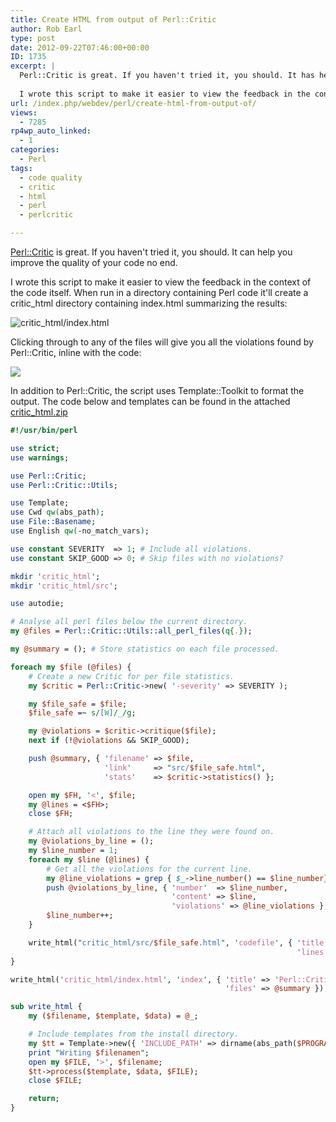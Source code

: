 ```yaml
---
title: Create HTML from output of Perl::Critic
author: Rob Earl
type: post
date: 2012-09-22T07:46:00+00:00
ID: 1735
excerpt: |
  Perl::Critic is great. If you haven't tried it, you should. It has helped me improve the quality of my code no end.
  
  I wrote this script to make it easier to view the feedback in the context of the code itself. When run in a directory containing Perl&hellip;
url: /index.php/webdev/perl/create-html-from-output-of/
views:
  - 7285
rp4wp_auto_linked:
  - 1
categories:
  - Perl
tags:
  - code quality
  - critic
  - html
  - perl
  - perlcritic

---
```

[Perl::Critic][1] is great. If you haven't tried it, you should. It can help you improve the quality of your code no end.

I wrote this script to make it easier to view the feedback in the context of the code itself. When run in a directory containing Perl code it'll create a critic_html directory containing index.html summarizing the results:

![critic_html/index.html][2]

Clicking through to any of the files will give you all the violations found by Perl::Critic, inline with the code:

![][3]

In addition to Perl::Critic, the script uses Template::Toolkit to format the output. The code below and templates can be found in the attached [critic_html.zip][4]

```perl
#!/usr/bin/perl

use strict;
use warnings;

use Perl::Critic;
use Perl::Critic::Utils;

use Template;
use Cwd qw(abs_path);
use File::Basename;
use English qw(-no_match_vars);

use constant SEVERITY  => 1; # Include all violations.
use constant SKIP_GOOD => 0; # Skip files with no violations?

mkdir 'critic_html';
mkdir 'critic_html/src';

use autodie;

# Analyse all perl files below the current directory.
my @files = Perl::Critic::Utils::all_perl_files(q{.});

my @summary = (); # Store statistics on each file processed.

foreach my $file (@files) {
    # Create a new Critic for per file statistics.
    my $critic = Perl::Critic->new( '-severity' => SEVERITY );

    my $file_safe = $file;
    $file_safe =~ s/[W]/_/g;

    my @violations = $critic->critique($file);
    next if (!@violations && SKIP_GOOD);

    push @summary, { 'filename' => $file,
                     'link'     => "src/$file_safe.html",
                     'stats'    => $critic->statistics() };

    open my $FH, '<', $file;
    my @lines = <$FH>;
    close $FH;

    # Attach all violations to the line they were found on.
    my @violations_by_line = ();
    my $line_number = 1;
    foreach my $line (@lines) {
        # Get all the violations for the current line.
        my @line_violations = grep { $_->line_number() == $line_number} @violations;
        push @violations_by_line, { 'number'  => $line_number,
                                    'content' => $line,
                                    'violations' => @line_violations };
        $line_number++;
    }

    write_html("critic_html/src/$file_safe.html", 'codefile', { 'title' => "Critic Analysis of $file",
                                                                'lines' => @violations_by_line } );
}

write_html('critic_html/index.html', 'index', { 'title' => 'Perl::Critic::HTML Summary',
                                                'files' => @summary });

sub write_html {
    my ($filename, $template, $data) = @_;

    # Include templates from the install directory.
    my $tt = Template->new({ 'INCLUDE_PATH' => dirname(abs_path($PROGRAM_NAME)).'/templates' } );
    print "Writing $filenamen";
    open my $FILE, '>', $filename;
    $tt->process($template, $data, $FILE);
    close $FILE;

    return;
}
```

 [1]: http://search.cpan.org/~thaljef/Perl-Critic-1.118/lib/Perl/Critic.pm
 [2]: /wp-content/uploads/blogs/WebDev/CriticHtml/critic-html-index.jpg ""
 [3]: /wp-content/uploads/blogs/WebDev/CriticHtml/critic-html-code.jpg ""
 [4]: /wp-content/uploads/blogs/WebDev/CriticHtml/critic_html.zip